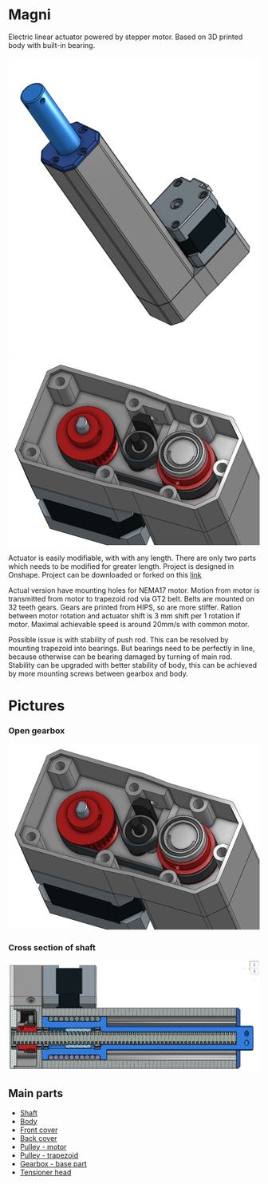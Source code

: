 # Magni
Electric linear actuator powered by stepper motor. Based on 3D printed body with built-in bearing.

![](pics/magni_1.png) ![](pics/magni_2.png)

Actuator is easily modifiable, with with any length. There are only two parts which needs to be modified for greater length.
Project is designed in Onshape. Project can be downloaded or forked on this [link](https://cad.onshape.com/documents/d29122f55449fc9b32e37efc/w/e29782a3cd26bfe716aed0ac/e/d3b8e881492a84b656a9ecee)

Actual version have mounting holes for NEMA17 motor. Motion from motor is transmitted from motor to trapezoid rod via GT2 belt.
Belts are mounted on 32 teeth gears. Gears are printed from HIPS, so are more stiffer.
Ration between motor rotation and actuator shift is 3 mm shift per 1 rotation if motor.
Maximal achievable speed is around 20mm/s with common motor.

Possible issue is with stability of push rod.
This can be resolved by mounting trapezoid into bearings.
But bearings need to be perfectly in line, because otherwise can be bearing damaged by turning of main rod.
Stability can be upgraded with better stability of body, this can be achieved by more mounting screws between gearbox and body.

# Pictures
### **Open gearbox**
![](pics/magni_2.png)
### **Cross section of shaft**
![](pics/magni_cross_section.png)

## Main parts
- [Shaft](STL/Shaft.stl)
- [Body](STL/Body.stl)
- [Front cover](STL/Front_cover.stl)
- [Back cover](STL/Cover_back.stl)
- [Pulley - motor](STL/Pulley_32T_B5.stl)
- [Pulley - trapezoid](STL/Pulley_32T_B12.stl)
- [Gearbox - base part](STL/Gearbox_body.stl)
- [Tensioner head](STL/Tensioner_head.stl)

